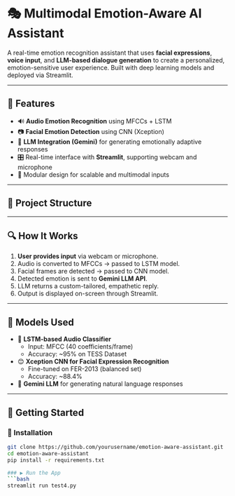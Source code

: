 # 🎭 Multimodal Emotion-Aware AI Assistant

A real-time emotion recognition assistant that uses **facial expressions**, **voice input**, and **LLM-based dialogue generation** to create a personalized, emotion-sensitive user experience. Built with deep learning models and deployed via Streamlit.

---

## 🧠 Features

- 🔊 **Audio Emotion Recognition** using MFCCs + LSTM  
- 📷 **Facial Emotion Detection** using CNN (Xception)  
- 💬 **LLM Integration (Gemini)** for generating emotionally adaptive responses  
- 🎛️ Real-time interface with **Streamlit**, supporting webcam and microphone  
- 🧩 Modular design for scalable and multimodal inputs

---

## 📁 Project Structure


---

## 🔍 How It Works

1. **User provides input** via webcam or microphone.
2. Audio is converted to MFCCs → passed to LSTM model.
3. Facial frames are detected → passed to CNN model.
4. Detected emotion is sent to **Gemini LLM API**.
5. LLM returns a custom-tailored, empathetic reply.
6. Output is displayed on-screen through Streamlit.

---

## 🧪 Models Used

- 🎤 **LSTM-based Audio Classifier**
  - Input: MFCC (40 coefficients/frame)
  - Accuracy: ~95% on TESS Dataset
- 😊 **Xception CNN for Facial Expression Recognition**
  - Fine-tuned on FER-2013 (balanced set)
  - Accuracy: ~88.4%
- 💬 **Gemini LLM** for generating natural language responses

---

## 🚀 Getting Started

### 🔧 Installation

```bash
git clone https://github.com/yourusername/emotion-aware-assistant.git
cd emotion-aware-assistant
pip install -r requirements.txt

### ▶️ Run the App
```bash
streamlit run test4.py
